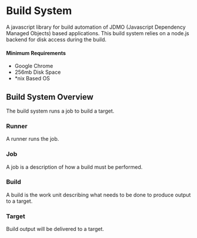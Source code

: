# Build System
A javascript library for build automation of JDMO (Javascript Dependency Managed Objects) based applications.
This build system relies on a node.js backend for disk access during the build.

#### Minimum Requirements
* Google Chrome
* 256mb Disk Space
* *nix Based OS

## Build System Overview
The build system runs a job to build a target.

### Runner
A runner runs the job.

### Job
A job is a description of how a build must be performed.

### Build
A build is the work unit describing what needs to be done to produce output to a target.

### Target
Build output will be delivered to a target.